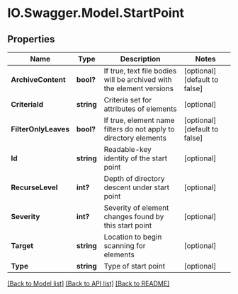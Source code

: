 # IO.Swagger.Model.StartPoint
## Properties

Name | Type | Description | Notes
------------ | ------------- | ------------- | -------------
**ArchiveContent** | **bool?** | If true, text file bodies will be archived with the element versions | [optional] [default to false]
**CriteriaId** | **string** | Criteria set for attributes of elements | [optional] 
**FilterOnlyLeaves** | **bool?** | If true, element name filters do not apply to directory elements | [optional] [default to false]
**Id** | **string** | Readable-key identity of the start point | [optional] 
**RecurseLevel** | **int?** | Depth of directory descent under start point | [optional] 
**Severity** | **int?** | Severity of element changes found by this start point | [optional] 
**Target** | **string** | Location to begin scanning for elements | [optional] 
**Type** | **string** | Type of start point | [optional] 

[[Back to Model list]](../README.md#documentation-for-models) [[Back to API list]](../README.md#documentation-for-api-endpoints) [[Back to README]](../README.md)

